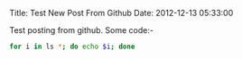 Title: Test New Post From Github
Date: 2012-12-13 05:33:00

Test posting from github. Some code:-

```bash
for i in ls *; do echo $i; done
```
